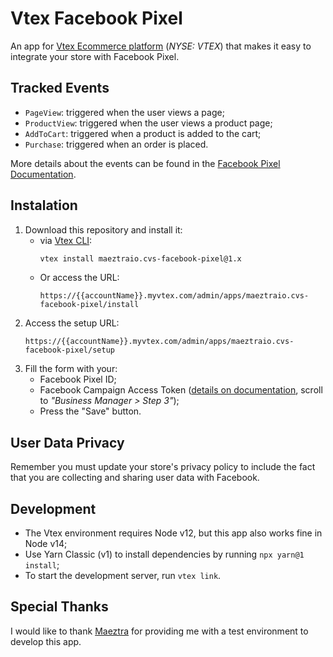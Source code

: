 # Vtex Facebook Pixel

An app for [Vtex Ecommerce platform](https://vtex.com/us-en) (*NYSE: VTEX*) that makes it easy to integrate your store with Facebook Pixel.


## Tracked Events
- `PageView`: triggered when the user views a page;
- `ProductView`: triggered when the user views a product page;
- `AddToCart`: triggered when a product is added to the cart;
- `Purchase`: triggered when an order is placed.

More details about the events can be found in the [Facebook Pixel Documentation](https://developers.facebook.com/docs/facebook-pixel/api-reference).


## Instalation
1. Download this repository and install it:
    - via [Vtex CLI](https://developers.vtex.com/docs/guides/vtex-io-documentation-vtex-io-cli-install):
        ```sh
        vtex install maeztraio.cvs-facebook-pixel@1.x
        ```
    - Or access the URL:
        ```plain
        https://{{accountName}}.myvtex.com/admin/apps/maeztraio.cvs-facebook-pixel/install
        ```
3. Access the setup URL:
    ```plain
    https://{{accountName}}.myvtex.com/admin/apps/maeztraio.cvs-facebook-pixel/setup
    ```
4. Fill the form with your:
    - Facebook Pixel ID;
    - Facebook Campaign Access Token ([details on documentation](https://developers.facebook.com/docs/marketing-api/conversions-api/get-started/?locale=en_US#access-token), scroll to *"Business Manager > Step 3"*);
    - Press the "Save" button.


## User Data Privacy
Remember you must update your store's privacy policy to include the fact that you are collecting and sharing user data with Facebook.


## Development
- The Vtex environment requires Node v12, but this app also works fine in Node v14;
- Use Yarn Classic (v1) to install dependencies by running `npx yarn@1 install`;
- To start the development server, run `vtex link`.


## Special Thanks
I would like to thank [Maeztra](https://maeztra.com/) for providing me with a test environment to develop this app.
